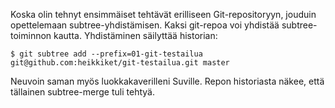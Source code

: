 Koska olin tehnyt ensimmäiset tehtävät erilliseen Git-repositoryyn, jouduin opettelemaan subtree-yhdistämisen.
Kaksi git-repoa voi yhdistää subtree-toiminnon kautta. Yhdistäminen säilyttää historian:

    $ git subtree add --prefix=01-git-testailua git@github.com:heikkiket/git-testailua.git master

Neuvoin saman myös luokkakaverilleni Suville. Repon historiasta näkee, että tällainen subtree-merge tuli tehtyä.